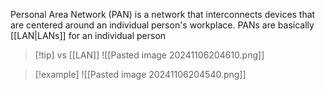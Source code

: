 Personal Area Network (PAN) is a network that interconnects devices that are centered around an individual person's workplace. PANs are basically [[LAN|LANs]] for an individual person

> [!tip] vs [[LAN]]
> ![[Pasted image 20241106204610.png]]


> [!example]
> ![[Pasted image 20241106204540.png]]

